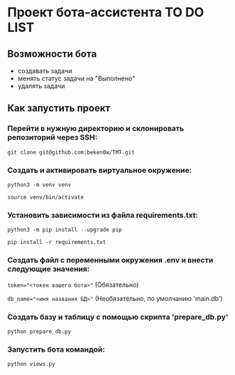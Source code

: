 # Проект бота-ассистента TO DO LIST  

## Возможности бота

- создавать задачи
- менять статус задачи на "Выполнено"
- удалять задачи

## Как запустить проект  
  
### Перейти в нужную директорию и склонировать репозиторий через SSH:  

```git clone git@github.com:beken0w/TMT.git```

### Cоздать и активировать виртуальное окружение:

```python3 -m venv venv```

```source venv/bin/activate```

### Установить зависимости из файла requirements.txt:

```python3 -m pip install --upgrade pip```

```pip install -r requirements.txt```

### Создать файл с переменными окружения .env и внести следующие значения:

```token="<токен вашего бота>"``` (Обязательно)  

```db_name="<имя названия БД>"``` (Необязательно, по умолчанию 'main.db')  

### Создать базу и таблицу с помощью скрипта 'prepare_db.py'

```python prepare_db.py```

### Запустить бота командой:

```python views.py```




